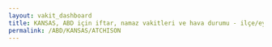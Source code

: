 ```yaml
---
layout: vakit_dashboard
title: KANSAS, ABD için iftar, namaz vakitleri ve hava durumu - ilçe/eyalet seç
permalink: /ABD/KANSAS/ATCHISON
---
```


<script type="text/javascript">
  var GLOBAL_COUNTRY = 'ABD';
  var GLOBAL_CITY = 'KANSAS';
  var GLOBAL_STATE = 'ATCHISON';
  var lat = 72;
  var lon = 21;
</script>
